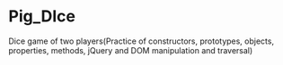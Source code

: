 # Pig_DIce
Dice game of two players(Practice of  constructors, prototypes, objects, properties, methods, jQuery and DOM manipulation and traversal)
